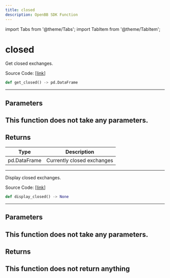 ```yaml
---
title: closed
description: OpenBB SDK Function
---
```


import Tabs from '@theme/Tabs';
import TabItem from '@theme/TabItem';

# closed

<Tabs>
<TabItem value="model" label="Model" default>

Get closed exchanges.

Source Code: [[link](https://github.com/OpenBB-finance/OpenBBTerminal/tree/main/openbb_terminal/stocks/tradinghours/bursa_model.py#L76)]
```python
def get_closed() -> pd.DataFrame
```
---
## Parameters
This function does not take any parameters.
---
## Returns
| Type | Description |
| ---- | ----------- |
| pd.DataFrame | Currently closed exchanges |
---


</TabItem>
<TabItem value="view" label="View">

Display closed exchanges.

Source Code: [[link](https://github.com/OpenBB-finance/OpenBBTerminal/tree/main/openbb_terminal/stocks/tradinghours/bursa_view.py#L64)]
```python
def display_closed() -> None
```
---
## Parameters
This function does not take any parameters.
---
## Returns
This function does not return anything
---


</TabItem>
</Tabs>
